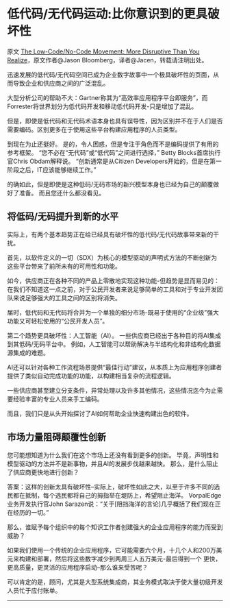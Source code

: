 # 低代码/无代码运动:比你意识到的更具破坏性

原文 [The Low-Code/No-Code Movement: More Disruptive Than You Realize](https://www.forbes.com/sites/jasonbloomberg/2017/07/20/the-low-codeno-code-movement-more-disruptive-than-you-realize/?sh=30074474722a)，原文作者@Jason Bloomberg，译者@Jacen，转载请注明出处。

迅速发展的低代码/无代码空间已成为企业数字故事中一个极具破坏性的页面，从而导致企业和供应商之间的广泛混乱。

大型分析公司的帮助不大：Gartner称其为“高效率应用程序平台即服务”，而Forrester将世界划分为低代码开发和移动低代码开发-只是增加了混乱。

但是，即使是低代码和无代码术语本身也具有误导性，因为区别并不在于人们是否需要编码。区别更多在于使用这些平台构建应用程序的人员类型。

到现在为止还挺好。 是的，令人困惑，但是专注于角色而不是编码提供了有用的参考框架。 “您不必在“无代码”或“低代码”之间进行选择，” Betty Blocks首席执行官Chris Obdam解释说。 “创新通常是从Citizen Developers开始的，但是在第一阶段之后，IT应该能够继续工作。”

的确如此，但是即使是这种低码/无码市场的新兴模型本身也已经为自己的颠覆做好了准备。 而且您还什么都没看见。

## 将低码/无码提升到新的水平

实际上，有两个基本趋势正在给已经具有破坏性的低代码/无代码故事带来新的干扰。

首先，以软件定义的一切（SDX）为核心的模型驱动的声明式方法的不断创新为这些平台带来了前所未有的可用性和功能。

如今，供应商正在各种不同的产品上零散地实现这种功能-但趋势是显而易见的：在我们不知道这一点之前，对于公民开发者来说足够简单的工具和对于专业开发团队来说足够强大的工具之间的区别将消失。

届时，低代码和无代码将合并为一个单独的细分市场-既易于使用的“企业级”强大功能又可轻松使用的“公民开发人员”。

第二个趋势更具破坏性：人工智能（AI）。 一些供应商已经出于各种目的将AI集成到其低码/无码平台中。 例如，人工智能可以帮助解决与半结构化和非结构化数据源集成的难题。

AI还可以针对各种工作流程场景提供“最佳行动”建议，从本质上为应用程序创建者提供了类似自动完成功能的功能，以构建相当复杂的流程逻辑。

一些供应商甚至建立分支条件，异常处理以及许多其他情况，这些情况迄今为止需要经验丰富的专业人员来手工编码。

而且，我们只是从头开始探讨了AI如何帮助企业快速构建出色的软件。

## 市场力量阻碍颠覆性创新
您可能想知道为什么我们在这个市场上还没有看到更多的创新。 毕竟，声明性和模型驱动的方法并不是新事物，并且AI的发展步伐越来越快。 那么，是什么阻止了供应商更快地进行创新？

答案：这样的创新太具有破坏性–实际上，破坏性如此之大，以至于许多不同的选民都在抵制，每个选民都将自己的拇指举在堤防上，希望阻止海洋。 VorpalEdge业务开发执行官John Sarazen说：“关于[阻挡海洋的言论]几乎概括了我们现在正在经历的一切。”

那么，谁赋予每个组织中的每个知识工作者创建强大的企业应用程序的能力而受到威胁？

如果我们使用一个传统的企业应用程序，它可能需要六个月，十几个人和200万美元来构建和部署，然后将这些数字减少到两周三人五万美元-最后得到一个 更快，更高质量，更灵活的应用程序启动–那么谁来受苦呢？

可以肯定的是，顾问，尤其是大型系统集成商，其业务模式取决于使大量初级开发人员忙于应付账单。

---












